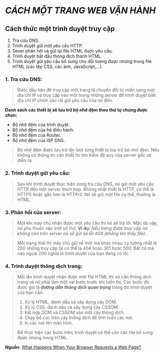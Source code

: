 # *CÁCH MỘT TRANG WEB VẬN HÀNH*

## Cách thức một trình duyệt truy cập

1. Tra cứu DNS.
2. Trình duyệt gửi một yêu cầu HTTP.
3. Sever phản hời và gửi lại file HTML được yêu cầu.
4. Trình duyệt bắt đầu thông dịch thành HTML.
5. Trình duyệt gửi yêu cầu bổ sung cho đối tượng được những trong file HTML (các tệp CSS, các ảnh, JavaScript,...).

### 1. Tra cứu DNS:

>Bước đầu tiên để truy cập một trang là chuyển đổi từ miển sang một địa chỉ IP và truy cập vào một trong những server để trình duyệt biết địa chỉ IP chính xác rồi gửi yêu cầu của nó đến.

**Danh sách các thiết bị sẽ lưu trữ bộ nhớ đệm theo thứ tự chúng được chọn:**

* Bộ nhớ đệm của trình duyệt.
* Bộ nhớ đệm của hệ điều hành.
* Bộ nhớ đệm của Router.
* Bộ nhớ đệm của ISP DNS.

>Bộ nhớ đệm được lưu trữ lần lượt từng thiết bị lưu trữ bộ nhớ đệm. Nếu không có thông tin cần thiết thì tìm kiếm đệ quy của server gốc sẽ diễn ra.

### 2. Trình duyệt gửi yêu cầu:

>Sau khi trình duyệt thực hiện xong tra cứu DNS, nó gửi một yêu cầu HTTP đến một server thích hợp. Không nhất thiết là HTTP, có thể là HTTPS hoặc gần hơn là HTTP/2. Nó sẽ gửi một file cụ thể, thưởng là HTML.

### 3. Phản hồi của server:

>Một khi máy chủ nhận được một yêu cầu thì nó sẽ trả lời. Mặc dù vậy, nó phụ thuộc vào một số thứ. **Ví dụ:** *Nếu trang được truy cập nó không còn trên server nó sẽ gửi lại lỗi 404 (không tìm thấy file).*

>Mỗi trạng thái thì máy chủ gửi về một mã khác nhau. Lý tưởng nhất là 200 những truy cập lại có thể là 404 hoặc 301 hoăc 500. Bất cứ mã nào ngoài 200 nghĩa là trình duyệt của bạn đang có lỗi.

### 4. Trình duyệt thông dịch trang:

>Mỗi lần trình duyệt nhận được một file HTML thì nó cần thông dịch trang và nó phải làm một vài bước trước khi hiển thị. Các bước đó được gọi là ***đường dẫn thông dịch quan trọng*** trong đó trình duyệt của bạn cần: 
>1. Xử lý HTML, đánh dấu và xây dựng cây DOM.
>2. Xử lý CSS, đánh dấu và xây dựng cây CSSOM.
>3. Kết hợp DOM và CSSOM vào một cây thông dịch.
>4. Chạy bố cục trên cây thông dịch để tính toán các nút.
>5. In các nút lên màn hình.
>
> Để thực hiện các bước trên, trình duyệt có thể cần các file bổ sung được nhúng trong HTML.

**Nguồn:** [What Happens When Your Browser Requests a Web Page?](https://vanseodesign.com/web-design/browser-requests/).
